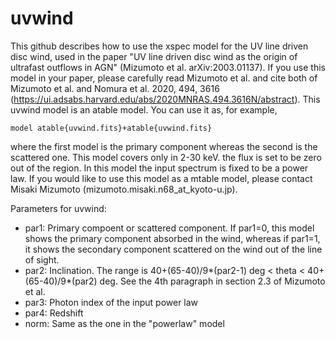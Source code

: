 # uvwind
This github describes how to use the xspec model for the UV line driven disc wind, used in the paper "UV line driven disc wind as the origin of ultrafast outflows in AGN" (Mizumoto et al. arXiv:2003.01137). If you use this model in your paper, please carefully read Mizumoto et al. and cite both of Mizumoto et al. and Nomura et al. 2020, 494, 3616 (https://ui.adsabs.harvard.edu/abs/2020MNRAS.494.3616N/abstract).
This uvwind model is an atable model. You can use it as, for example, 
~~~
model atable{uvwind.fits}+atable{uvwind.fits}
~~~
where the first model is the primary component whereas the second is the scattered one.
This model covers only in 2-30 keV. the flux is set to be zero out of the region.
In this model the input spectrum is fixed to be a power law. If you would like to use this model as a mtable model, please contact Misaki Mizumoto (mizumoto.misaki.n68_at_kyoto-u.jp).

Parameters for uvwind:
* par1:   Primary compoent or scattered component. If par1=0, this model shows the primary component absorbed in the wind, whereas if par1=1, it shows the secondary component scattered on the wind out of the line of sight.
* par2:   Inclination. The range is 40+(65-40)/9*(par2-1) deg < theta < 40+(65-40)/9*(par2) deg. See the 4th paragraph in section 2.3 of Mizumoto et al.
* par3:   Photon index of the input power law
* par4:   Redshift
* norm:   Same as the one in the "powerlaw" model
